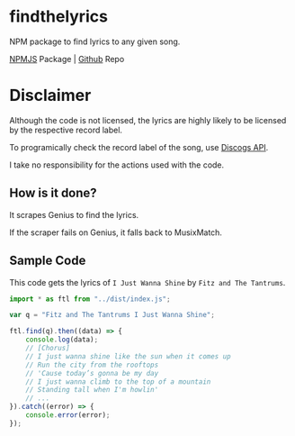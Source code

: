 # findthelyrics
NPM package to find lyrics to any given song.

[NPMJS](https://www.npmjs.com/package/@brandon-doornbos/findthelyrics) Package | [Github](https://github.com/brandon-doornbos/findthelyrics) Repo

# Disclaimer 
Although the code is not licensed, the lyrics are highly likely to be licensed by the respective record label.

To programically check the record label of the song, use [Discogs API](https://www.discogs.com/developers/).

I take no responsibility for the actions used with the code.

## How is it done?
It scrapes Genius to find the lyrics.

If the scraper fails on Genius, it falls back to MusixMatch.

## Sample Code

This code gets the lyrics of ``I Just Wanna Shine`` by ``Fitz and The Tantrums``.

```js
import * as ftl from "../dist/index.js";

var q = "Fitz and The Tantrums I Just Wanna Shine";

ftl.find(q).then((data) => {
    console.log(data);
    // [Chorus]
    // I just wanna shine like the sun when it comes up
    // Run the city from the rooftops
    // 'Cause today’s gonna be my day
    // I just wanna climb to the top of a mountain
    // Standing tall when I'm howlin'
    // ...
}).catch((error) => {
    console.error(error);
});
```